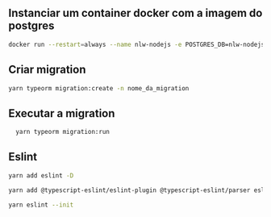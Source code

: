 ## Instanciar um container docker com a imagem do postgres
```sh
docker run --restart=always --name nlw-nodejs -e POSTGRES_DB=nlw-nodejs -e POSTGRES_PASSWORD=postgres -p 5432:5432 -d postgres
```
## Criar migration
```sh
yarn typeorm migration:create -n nome_da_migration
```
## Executar a migration
```sh
  yarn typeorm migration:run
```

## Eslint

```sh
yarn add eslint -D
```
```bash
yarn add @typescript-eslint/eslint-plugin @typescript-eslint/parser eslint-config-airbnb-base eslint-config-prettier eslint-import-resolver-typescript eslint-plugin-import eslint-plugin-prettier prettier -D
```
```bash
yarn eslint --init
```
